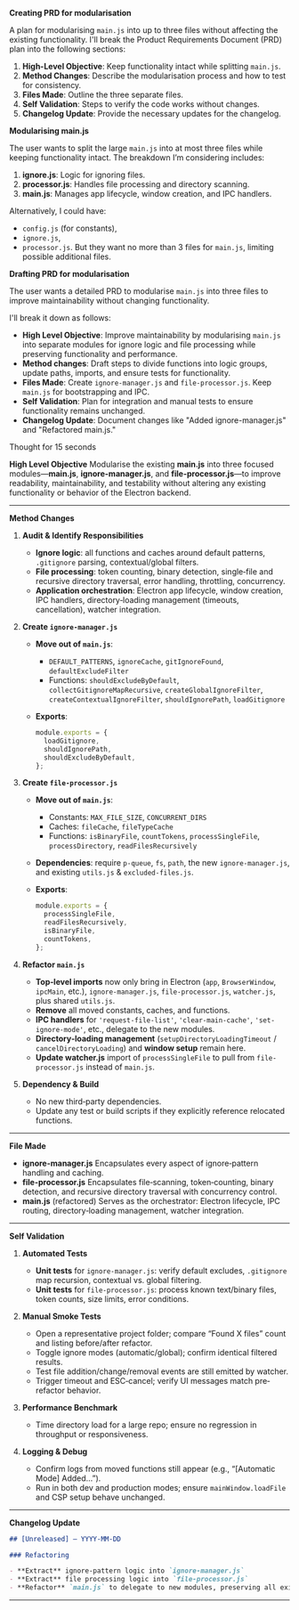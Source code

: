 **Creating PRD for modularisation**

A plan for modularising `main.js` into up to three files without affecting the existing functionality. I'll break the Product Requirements Document (PRD) plan into the following sections:

1. **High-Level Objective**: Keep functionality intact while splitting `main.js`.
2. **Method Changes**: Describe the modularisation process and how to test for consistency.
3. **Files Made**: Outline the three separate files.
4. **Self Validation**: Steps to verify the code works without changes.
5. **Changelog Update**: Provide the necessary updates for the changelog.

**Modularising main.js**

The user wants to split the large `main.js` into at most three files while keeping functionality intact. The breakdown I’m considering includes:

1. **ignore.js**: Logic for ignoring files.
2. **processor.js**: Handles file processing and directory scanning.
3. **main.js**: Manages app lifecycle, window creation, and IPC handlers.

Alternatively, I could have:

- `config.js` (for constants),
- `ignore.js`,
- `processor.js`.
  But they want no more than 3 files for `main.js`, limiting possible additional files.

**Drafting PRD for modularisation**

The user wants a detailed PRD to modularise `main.js` into three files to improve maintainability without changing functionality.

I'll break it down as follows:

- **High Level Objective**: Improve maintainability by modularising `main.js` into separate modules for ignore logic and file processing while preserving functionality and performance.
- **Method changes**: Draft steps to divide functions into logic groups, update paths, imports, and ensure tests for functionality.
- **Files Made**: Create `ignore-manager.js` and `file-processor.js`. Keep `main.js` for bootstrapping and IPC.
- **Self Validation**: Plan for integration and manual tests to ensure functionality remains unchanged.
- **Changelog Update**: Document changes like "Added ignore-manager.js" and "Refactored main.js."

Thought for 15 seconds

**High Level Objective**
Modularise the existing **main.js** into three focused modules—**main.js**, **ignore-manager.js**, and **file-processor.js**—to improve readability, maintainability, and testability without altering any existing functionality or behavior of the Electron backend.

---

**Method Changes**

1. **Audit & Identify Responsibilities**

   - **Ignore logic**: all functions and caches around default patterns, `.gitignore` parsing, contextual/global filters.
   - **File processing**: token counting, binary detection, single‐file and recursive directory traversal, error handling, throttling, concurrency.
   - **Application orchestration**: Electron app lifecycle, window creation, IPC handlers, directory‐loading management (timeouts, cancellation), watcher integration.

2. **Create `ignore-manager.js`**

   - **Move out of `main.js`**:

     - `DEFAULT_PATTERNS`, `ignoreCache`, `gitIgnoreFound`, `defaultExcludeFilter`
     - Functions: `shouldExcludeByDefault`, `collectGitignoreMapRecursive`, `createGlobalIgnoreFilter`, `createContextualIgnoreFilter`, `shouldIgnorePath`, `loadGitignore`

   - **Exports**:

     ```js
     module.exports = {
       loadGitignore,
       shouldIgnorePath,
       shouldExcludeByDefault,
     };
     ```

3. **Create `file-processor.js`**

   - **Move out of `main.js`**:

     - Constants: `MAX_FILE_SIZE`, `CONCURRENT_DIRS`
     - Caches: `fileCache`, `fileTypeCache`
     - Functions: `isBinaryFile`, `countTokens`, `processSingleFile`, `processDirectory`, `readFilesRecursively`

   - **Dependencies**: require `p-queue`, `fs`, `path`, the new `ignore-manager.js`, and existing `utils.js` & `excluded-files.js`.
   - **Exports**:

     ```js
     module.exports = {
       processSingleFile,
       readFilesRecursively,
       isBinaryFile,
       countTokens,
     };
     ```

4. **Refactor `main.js`**

   - **Top‐level imports** now only bring in Electron (`app`, `BrowserWindow`, `ipcMain`, etc.), `ignore-manager.js`, `file-processor.js`, `watcher.js`, plus shared `utils.js`.
   - **Remove** all moved constants, caches, and functions.
   - **IPC handlers** for `'request-file-list'`, `'clear-main-cache'`, `'set-ignore-mode'`, etc., delegate to the new modules.
   - **Directory‐loading management** (`setupDirectoryLoadingTimeout` / `cancelDirectoryLoading`) and **window setup** remain here.
   - **Update watcher.js** import of `processSingleFile` to pull from `file-processor.js` instead of `main.js`.

5. **Dependency & Build**

   - No new third‐party dependencies.
   - Update any test or build scripts if they explicitly reference relocated functions.

---

**File Made**

- **ignore-manager.js**
  Encapsulates every aspect of ignore‐pattern handling and caching.
- **file-processor.js**
  Encapsulates file‐scanning, token‐counting, binary detection, and recursive directory traversal with concurrency control.
- **main.js** (refactored)
  Serves as the orchestrator: Electron lifecycle, IPC routing, directory‐loading management, watcher integration.

---

**Self Validation**

1. **Automated Tests**

   - **Unit tests** for `ignore-manager.js`: verify default excludes, `.gitignore` map recursion, contextual vs. global filtering.
   - **Unit tests** for `file-processor.js`: process known text/binary files, token counts, size limits, error conditions.

2. **Manual Smoke Tests**

   - Open a representative project folder; compare “Found X files” count and listing before/after refactor.
   - Toggle ignore modes (automatic/global); confirm identical filtered results.
   - Test file addition/change/removal events are still emitted by watcher.
   - Trigger timeout and ESC‐cancel; verify UI messages match pre‐refactor behavior.

3. **Performance Benchmark**

   - Time directory load for a large repo; ensure no regression in throughput or responsiveness.

4. **Logging & Debug**

   - Confirm logs from moved functions still appear (e.g., “\[Automatic Mode] Added…”).
   - Run in both dev and production modes; ensure `mainWindow.loadFile` and CSP setup behave unchanged.

---

**Changelog Update**

```markdown
## [Unreleased] – YYYY-MM-DD

### Refactoring

- **Extract** ignore‐pattern logic into `ignore-manager.js`
- **Extract** file processing logic into `file-processor.js`
- **Refactor** `main.js` to delegate to new modules, preserving all existing functionality
```

---
